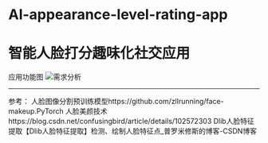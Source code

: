 AI-appearance-level-rating-app
======
智能人脸打分趣味化社交应用
======
应用功能图
![需求分析](https://user-images.githubusercontent.com/75264383/148544213-f6da2e90-f7a4-4adf-8111-63bf607b4330.jpg)

--------------------------------------------
参考：
人脸图像分割预训练模型https://github.com/zllrunning/face-makeup.PyTorch
人脸美颜技术https://blog.csdn.net/confusingbird/article/details/102572303
Dlib人脸特征提取【Dlib人脸特征提取】检测、绘制人脸特征点_普罗米修斯的博客-CSDN博客

